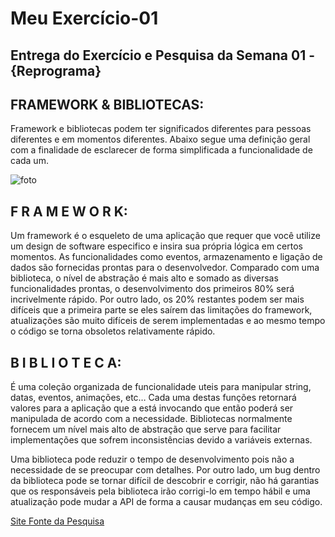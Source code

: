 # Meu Exercício-01

## Entrega do Exercício e Pesquisa da Semana 01 - {Reprograma}


## FRAMEWORK & BIBLIOTECAS:

Framework e bibliotecas podem ter significados diferentes para pessoas diferentes e em momentos diferentes. 
Abaixo segue uma definição geral com a finalidade de esclarecer de forma simplificada a funcionalidade de cada um. 

![foto](https://marquesfernandes.com/wp-content/uploads/2020/03/frameworkvsbibliotecavstoolkit.jpg)


## F R A M E W O R K:

Um framework é o esqueleto de uma aplicação que requer que você utilize um design de software especifico e insira sua própria lógica em certos momentos. As funcionalidades como eventos, armazenamento e ligação de dados são fornecidas prontas para o desenvolvedor.
Comparado com uma biblioteca, o nível de abstração é mais alto e somado as diversas funcionalidades prontas, o desenvolvimento dos primeiros 80% será incrivelmente rápido. Por outro lado, os 20% restantes podem ser mais difíceis que a primeira parte se eles saírem das limitações do framework, atualizações são muito difíceis de serem implementadas e ao mesmo tempo o código se torna obsoletos relativamente rápido.


## B I B L I O T E C A:

 É uma coleção organizada de funcionalidade uteis para manipular string, datas, eventos, animações, etc… Cada uma destas funções retornará valores para a aplicação que a está invocando que então poderá ser manipulada de acordo com a necessidade. Bibliotecas normalmente fornecem um nível mais alto de abstração que serve para facilitar implementações que sofrem inconsistências devido a variáveis externas.

 Uma biblioteca pode reduzir o tempo de desenvolvimento pois não a necessidade de se preocupar com detalhes. Por outro lado, um bug dentro da biblioteca pode se tornar difícil de descobrir e corrigir, não há garantias que os responsáveis pela biblioteca irão corrigi-lo em tempo hábil e uma atualização pode mudar a API de forma a causar mudanças em seu código.


 [Site Fonte da Pesquisa](https://www.mundojs.com.br/2018/01/10/veja-qual-diferenca-entre-framework-e-biblioteca/#page-content)

